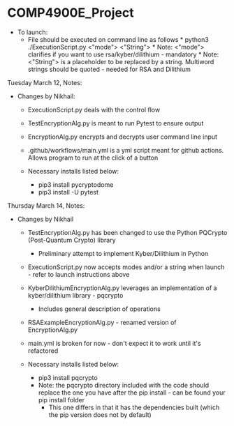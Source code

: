 # COMP4900E_Project

* To launch:
    * File should be executed on command line as follows
            * python3 ./ExecutionScript.py <"mode"> <"String">
            * Note: <"mode"> clarifies if you want to use rsa/kyber/dilithium - mandatory
            * Note: <"String"> is a placeholder to be replaced by a string. Multiword strings should be quoted - needed for RSA and Dilithium

Tuesday March 12, Notes:
* Changes by Nikhail: 
    * ExecutionScript.py deals with the control flow

    * TestEncryptionAlg.py is meant to run Pytest to ensure output

    * EncryptionAlg.py encrypts and decrypts user command line input

    * .github/workflows/main.yml is a yml script meant for github actions. Allows program to run at the click of a button

    * Necessary installs listed below:
        * pip3 install pycryptodome
        * pip3 install -U pytest

Thursday March 14, Notes:
* Changes by Nikhail
    * TestEncryptionAlg.py has been changed to use the Python PQCrypto (Post-Quantum Crypto) library
        * Preliminary attempt to implement Kyber/Dilithium in Python

    * ExecutionScript.py now accepts modes and/or a string when launch - refer to launch instructions above

    * KyberDilithiumEncryptionAlg.py leverages an implementation of a kyber/dilithium library - pqcrypto
        * Includes general description of operations

    * RSAExampleEncryptionAlg.py - renamed version of EncryptionAlg.py

    * main.yml is broken for now - don't expect it to work until it's refactored

    * Necessary installs listed below:
        * pip3 install pqcrypto
        * Note: the pqcrypto directory included with the code should replace the one you have after the pip install - can be found your pip install folder
            * This one differs in that it has the dependencies built (which the pip version does not by default)

